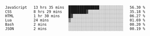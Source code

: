 
<!--START_SECTION:waka-->

```text
JavaScript   13 hrs 35 mins  ██████████████░░░░░░░░░░░   56.30 %
CSS          8 hrs 29 mins   ████████▓░░░░░░░░░░░░░░░░   35.18 %
HTML         1 hr 30 mins    █▓░░░░░░░░░░░░░░░░░░░░░░░   06.27 %
Lua          24 mins         ▒░░░░░░░░░░░░░░░░░░░░░░░░   01.69 %
Bash         2 mins          ░░░░░░░░░░░░░░░░░░░░░░░░░   00.20 %
JSON         2 mins          ░░░░░░░░░░░░░░░░░░░░░░░░░   00.19 %
```

<!--END_SECTION:waka-->

<!--unk0e-ctrlmd-blitzh-->
